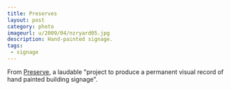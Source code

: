 ```yaml
---
title: Preserves
layout: post
category: photo
imageurl: u/2009/04/nzryard05.jpg
description: Hand-painted signage.
tags:
 - signage
---
```

From [Preserve][1], a laudable "project to produce a permanent visual record of hand painted building signage".

[1]: http://www.preserve.co.nz/images/nzryard05.jpg